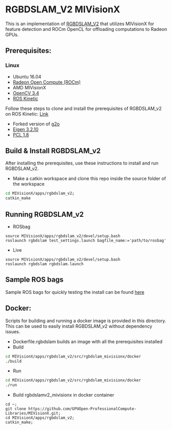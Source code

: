# RGBDSLAM_V2 MIVisionX

This is an implementation of [RGBDSLAM_V2](https://github.com/felixendres/rgbdslam_v2) that utilizes MIVisionX for feature detection and ROCm OpenCL for offloading computations to Radeon GPUs.

## Prerequisites:

### Linux

* Ubuntu 16.04
* [Radeon Open Compute (ROCm)](https://rocm.github.io/ROCmInstall.html)
* AMD MIVisionX
* [OpenCV 3.4](https://github.com/opencv/opencv/releases/tag/3.4.0)
* [ROS Kinetic](http://wiki.ros.org/kinetic/Installation)

Follow these steps to clone and install the prerequisites of RGBDSLAM_v2 on ROS Kinetic: [Link](https://github.com/felixendres/rgbdslam_v2/wiki/Instructions-for-Compiling-Rgbdslam-(V2)-on-a-Fresh-Ubuntu-16.04-Install-(Ros-Kinetic)-in-Virtualbox)

* Forked version of [g2o](https://github.com/felixendres/g2o)
* [Eigen 3.2.10](https://bitbucket.org/eigen/eigen/src)
* [PCL 1.8](https://github.com/PointCloudLibrary/pcl)

## Build & Install RGBDSLAM_v2
After installing the prerequisites, use these instructions to install and run RGBDSLAM_v2.

* Make a catkin workspace and clone this repo inside the source folder of the workspace

```bash
cd MIVisionX/apps/rgbdslam_v2;
catkin_make
```

## Running RGBDSLAM_v2
* ROSbag
```
source MIVisionX/apps/rgbdslam_v2/devel/setup.bash
roslaunch rgbdslam test_settings.launch bagfile_name:='path/to/rosbag'
```
* Live
```
source MIVisionX/apps/rgbdslam_v2/devel/setup.bash
roslaunch rgbdslam rgbdslam.launch
```
## Sample ROS bags
Sample ROS bags for quickly testing the install can be found [here](https://vision.in.tum.de/data/datasets/rgbd-dataset/download)

## Docker:
Scripts for building and running a docker image is provided in this directory. This can be used to easily install RGBDSLAM_v2 without dependency issues.

* Dockerfile.rgbdslam builds an image with all the prerequisites installed
* Build
```bash
cd MIVisionX/apps/rgbdslam_v2/src/rgbdslam_mivisionx/docker
./build
```

* Run
```bash
cd MIVisionX/apps/rgbdslam_v2/src/rgbdslam_mivisionx/docker
./run
```

* Build rgbdslamv2_mivisionx in docker container
```
cd ~;
git clone https://github.com/GPUOpen-ProfessionalCompute-Libraries/MIVisionX.git;
cd MIVisionX/apps/rgbdslam_v2;
catkin_make;
```
